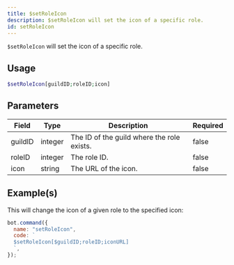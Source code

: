 ```yaml
---
title: $setRoleIcon
description: $setRoleIcon will set the icon of a specific role.
id: setRoleIcon
---
```


`$setRoleIcon` will set the icon of a specific role.

## Usage

```php
$setRoleIcon[guildID;roleID;icon]
```

## Parameters

| Field   | Type    | Description                                | Required |
| ------- | ------- | ------------------------------------------ | -------- |
| guildID | integer | The ID of the guild where the role exists. | false    |
| roleID  | integer | The role ID.                               | false    |
| icon    | string  | The URL of the icon.                       | false    |

## Example(s)

This will change the icon of a given role to the specified icon:

```javascript
bot.command({
  name: "setRoleIcon",
  code: `
  $setRoleIcon[$guildID;roleID;iconURL]
  `,
});
```
